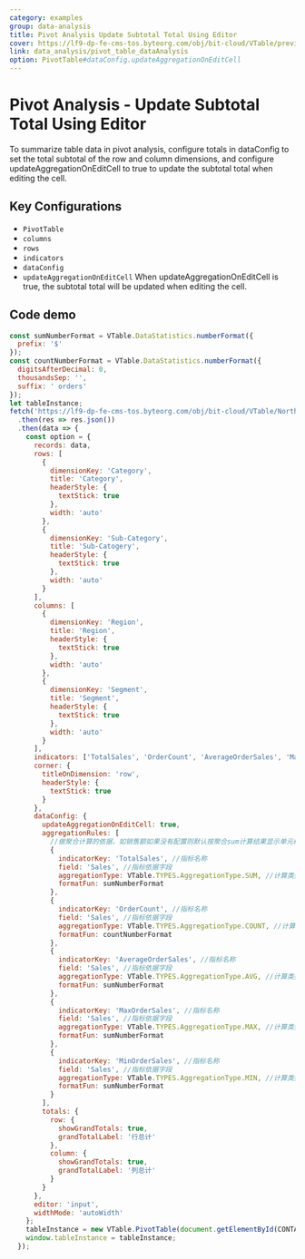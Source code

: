 ```yaml
---
category: examples
group: data-analysis
title: Pivot Analysis Update Subtotal Total Using Editor
cover: https://lf9-dp-fe-cms-tos.byteorg.com/obj/bit-cloud/VTable/preview/pivot-analysis-total.png
link: data_analysis/pivot_table_dataAnalysis
option: PivotTable#dataConfig.updateAggregationOnEditCell
---
```


# Pivot Analysis - Update Subtotal Total Using Editor

To summarize table data in pivot analysis, configure totals in dataConfig to set the total subtotal of the row and column dimensions, and configure updateAggregationOnEditCell to true to update the subtotal total when editing the cell.

## Key Configurations

- `PivotTable`
- `columns`
- `rows`
- `indicators`
- `dataConfig`
- `updateAggregationOnEditCell` When updateAggregationOnEditCell is true, the subtotal total will be updated when editing the cell.

## Code demo

```javascript livedemo template=vtable
const sumNumberFormat = VTable.DataStatistics.numberFormat({
  prefix: '$'
});
const countNumberFormat = VTable.DataStatistics.numberFormat({
  digitsAfterDecimal: 0,
  thousandsSep: '',
  suffix: ' orders'
});
let tableInstance;
fetch('https://lf9-dp-fe-cms-tos.byteorg.com/obj/bit-cloud/VTable/North_American_Superstore_data.json')
  .then(res => res.json())
  .then(data => {
    const option = {
      records: data,
      rows: [
        {
          dimensionKey: 'Category',
          title: 'Category',
          headerStyle: {
            textStick: true
          },
          width: 'auto'
        },
        {
          dimensionKey: 'Sub-Category',
          title: 'Sub-Catogery',
          headerStyle: {
            textStick: true
          },
          width: 'auto'
        }
      ],
      columns: [
        {
          dimensionKey: 'Region',
          title: 'Region',
          headerStyle: {
            textStick: true
          },
          width: 'auto'
        },
        {
          dimensionKey: 'Segment',
          title: 'Segment',
          headerStyle: {
            textStick: true
          },
          width: 'auto'
        }
      ],
      indicators: ['TotalSales', 'OrderCount', 'AverageOrderSales', 'MaxOrderSales', 'MinOrderSales'],
      corner: {
        titleOnDimension: 'row',
        headerStyle: {
          textStick: true
        }
      },
      dataConfig: {
        updateAggregationOnEditCell: true,
        aggregationRules: [
          //做聚合计算的依据，如销售额如果没有配置则默认按聚合sum计算结果显示单元格内容
          {
            indicatorKey: 'TotalSales', //指标名称
            field: 'Sales', //指标依据字段
            aggregationType: VTable.TYPES.AggregationType.SUM, //计算类型
            formatFun: sumNumberFormat
          },
          {
            indicatorKey: 'OrderCount', //指标名称
            field: 'Sales', //指标依据字段
            aggregationType: VTable.TYPES.AggregationType.COUNT, //计算类型
            formatFun: countNumberFormat
          },
          {
            indicatorKey: 'AverageOrderSales', //指标名称
            field: 'Sales', //指标依据字段
            aggregationType: VTable.TYPES.AggregationType.AVG, //计算类型
            formatFun: sumNumberFormat
          },
          {
            indicatorKey: 'MaxOrderSales', //指标名称
            field: 'Sales', //指标依据字段
            aggregationType: VTable.TYPES.AggregationType.MAX, //计算类型
            formatFun: sumNumberFormat
          },
          {
            indicatorKey: 'MinOrderSales', //指标名称
            field: 'Sales', //指标依据字段
            aggregationType: VTable.TYPES.AggregationType.MIN, //计算类型
            formatFun: sumNumberFormat
          }
        ],
        totals: {
          row: {
            showGrandTotals: true,
            grandTotalLabel: '行总计'
          },
          column: {
            showGrandTotals: true,
            grandTotalLabel: '列总计'
          }
        }
      },
      editor: 'input',
      widthMode: 'autoWidth'
    };
    tableInstance = new VTable.PivotTable(document.getElementById(CONTAINER_ID), option);
    window.tableInstance = tableInstance;
  });
```
